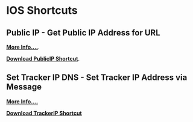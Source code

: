 # IOS Shortcuts
## Public IP - Get Public IP Address for URL

**[More Info....](https://github.com/sebrighte/IOS_Shortcuts/tree/main/PublicIP)**.

**[Download PublicIP Shortcut](https://github.com/sebrighte/IOS_Shortcuts/raw/main/PublicIP/PublicIP.shortcut)**.

## Set Tracker IP DNS - Set Tracker IP Address via Message

**[More Info....](https://github.com/sebrighte/IOS_Shortcuts/tree/main/TrackerIP)**

**[Download TrackerIP Shortcut](https://github.com/sebrighte/IOS_Shortcuts/raw/main/TrackerIP/Set%20Tracker%20IP%20DNS.shortcut)**


